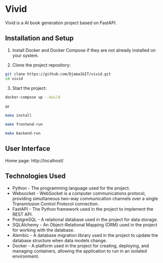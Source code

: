# Vivid

Vivid is a AI book generation project based on FastAPI.

## Installation and Setup

1. Install Docker and Docker Compose if they are not already installed on your system.

2. Clone the project repository:

```bash
git clone https://github.com/Djama1GIT/vivid.git
cd vivid
```
3. Start the project:

```bash
docker-compose up --build
```

or

```bash
make install
```
```bash
make frontend-run
```
```bash
make backend-run
```

## User Interface
Home page: http://localhost/

## Technologies Used

- Python - The programming language used for the project.
- Websocket - WebSocket is a computer communications protocol, providing simultaneous two-way communication channels over a single Transmission Control Protocol connection.
- FastAPI - The Python framework used in the project to implement the REST API.
- PostgreSQL - A relational database used in the project for data storage.
- SQLAlchemy - An Object-Relational Mapping (ORM) used in the project for working with the database.
- Alembic - A database migration library used in the project to update the database structure when data models change.
- Docker - A platform used in the project for creating, deploying, and managing containers, allowing the application to run in an isolated environment.